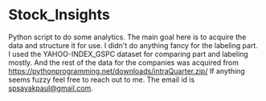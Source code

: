 # Stock_Insights
Python script to do some analytics. The main goal here is to acquire the data and structure it for use. I didn't do anything fancy for the labeling part. 
I used the YAHOO-INDEX_GSPC dataset for comparing part and labeling mostly. And the rest of the data for the companies was acquired from https://pythonprogramming.net/downloads/intraQuarter.zip/
If anything seems fuzzy feel free to reach out to me. The email id is spsayakpaul@gmail.com.
